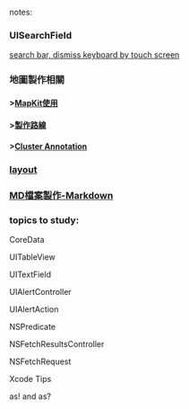 notes:

### UISearchField
[search bar, dismiss keyboard by touch screen](https://github.com/dogteeth/SwiftNotes/blob/main/searbarDismissKeyboard.md)
### 地圖製作相關
#### >[MapKit使用](https://github.com/dogteeth/SwiftNotes/blob/main/MapKit.md)
#### >[製作路線](https://github.com/dogteeth/SwiftNotes/blob/main/makingMapRoute.md)
#### >[Cluster Annotation](https://codereview.stackexchange.com/questions/212628/custom-map-annotations-and-clusters/214565)
### [layout](https://github.com/dogteeth/SwiftNotes/blob/main/layout.md)
### [MD檔案製作-Markdown](https://guides.github.com/features/mastering-markdown/)


### topics to study:
CoreData

UITableView

UITextField

UIAlertController

UIAlertAction

NSPredicate

NSFetchResultsController

NSFetchRequest

Xcode Tips

as! and as?

